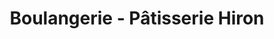 ---
title: "Boulangerie - Pâtisserie Hiron"
url: /la-gueriniere/boulangerie-patisserie-hiron-place-constantin-andre/
shop: Bäckerei
---